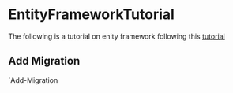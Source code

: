 # EntityFrameworkTutorial
The following is a tutorial on enity framework following this [tutorial](https://www.youtube.com/watch?v=qkJ9keBmQWo)


## Add Migration
`Add-Migration <NameOfMigration>